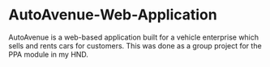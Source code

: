 # AutoAvenue-Web-Application
AutoAvenue is a web-based application built for a vehicle enterprise which sells and rents cars for customers. This was done as a  group project for the PPA module in my HND.
